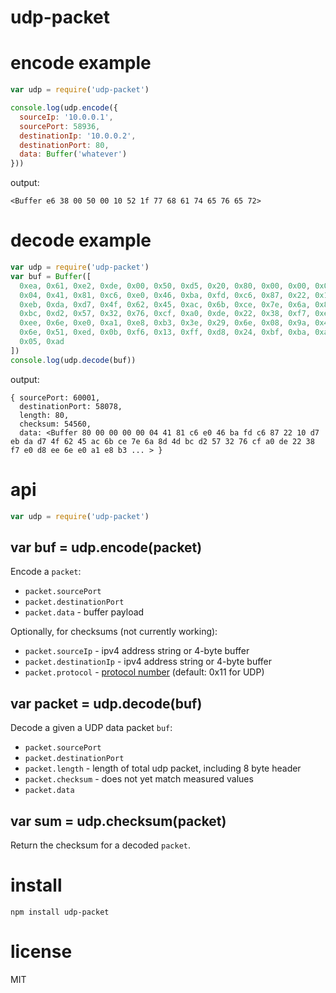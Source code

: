 # udp-packet

# encode example

``` js
var udp = require('udp-packet')

console.log(udp.encode({
  sourceIp: '10.0.0.1',
  sourcePort: 58936,
  destinationIp: '10.0.0.2',
  destinationPort: 80,
  data: Buffer('whatever')
}))
```

output:

```
<Buffer e6 38 00 50 00 10 52 1f 77 68 61 74 65 76 65 72>
```

# decode example

``` js
var udp = require('udp-packet')
var buf = Buffer([
  0xea, 0x61, 0xe2, 0xde, 0x00, 0x50, 0xd5, 0x20, 0x80, 0x00, 0x00, 0x00, 0x00,
  0x04, 0x41, 0x81, 0xc6, 0xe0, 0x46, 0xba, 0xfd, 0xc6, 0x87, 0x22, 0x10, 0xd7,
  0xeb, 0xda, 0xd7, 0x4f, 0x62, 0x45, 0xac, 0x6b, 0xce, 0x7e, 0x6a, 0x8d, 0x4d,
  0xbc, 0xd2, 0x57, 0x32, 0x76, 0xcf, 0xa0, 0xde, 0x22, 0x38, 0xf7, 0xe0, 0xd8,
  0xee, 0x6e, 0xe0, 0xa1, 0xe8, 0xb3, 0x3e, 0x29, 0x6e, 0x08, 0x9a, 0x4a, 0xad,
  0x6e, 0x51, 0xed, 0x0b, 0xf6, 0x13, 0xff, 0xd8, 0x24, 0xbf, 0xba, 0xa4, 0x0b,
  0x05, 0xad
])
console.log(udp.decode(buf))
```

output:

```
{ sourcePort: 60001,
  destinationPort: 58078,
  length: 80,
  checksum: 54560,
  data: <Buffer 80 00 00 00 00 04 41 81 c6 e0 46 ba fd c6 87 22 10 d7 eb da d7 4f 62 45 ac 6b ce 7e 6a 8d 4d bc d2 57 32 76 cf a0 de 22 38 f7 e0 d8 ee 6e e0 a1 e8 b3 ... > }
```

# api

``` js
var udp = require('udp-packet')
```

## var buf = udp.encode(packet)

Encode a `packet`:

* `packet.sourcePort`
* `packet.destinationPort`
* `packet.data` - buffer payload

Optionally, for checksums (not currently working):

* `packet.sourceIp` - ipv4 address string or 4-byte buffer
* `packet.destinationIp` - ipv4 address string or 4-byte buffer
* `packet.protocol` - [protocol number](https://en.wikipedia.org/wiki/List_of_IP_protocol_numbers) (default: 0x11 for UDP)

## var packet = udp.decode(buf)

Decode a given a UDP data packet `buf`:

* `packet.sourcePort`
* `packet.destinationPort`
* `packet.length` - length of total udp packet, including 8 byte header
* `packet.checksum` - does not yet match measured values
* `packet.data`

## var sum = udp.checksum(packet)

Return the checksum for a decoded `packet`.

# install

```
npm install udp-packet
```

# license

MIT
